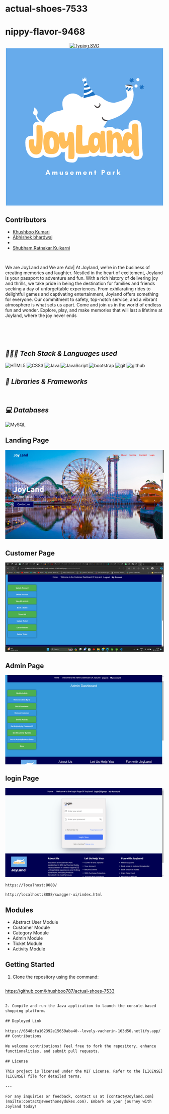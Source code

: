 # actual-shoes-7533

# nippy-flavor-9468

<p align="center">
 <a href="https://git.io/typing-svg"><img src="https://readme-typing-svg.demolab.com?font=Delicious+Handrawn&weight=100&size=53&pause=1000&color=C3F70C&center=true&vCenter=true&width=605&height=118&lines=JoyLand" alt="Typing SVG" /></a>
<img src="Frontend/assests/JoyLand.png"/>
</p>


## Contributors

- [Khushboo Kumari](https://github.com/khushboo787)
- [Abhishek bhardwaj](https://github.com/0505Abhishek)
- 
- [Shubham Ratnakar Kulkarni](https://github.com/Shubham17121999)





<br>

We are JoyLand and We are Adv|
At Joyland, we're in the business of creating memories and laughter. Nestled in the heart of excitement, Joyland is your passport to adventure and fun. With a rich history of delivering joy and thrills, we take pride in being the destination for families and friends seeking a day of unforgettable experiences. From exhilarating rides to delightful games and captivating entertainment, Joyland offers something for everyone. Our commitment to safety, top-notch service, and a vibrant atmosphere is what sets us apart. Come and join us in the world of endless fun and wonder. Explore, play, and make memories that will last a lifetime at Joyland, where the joy never ends
### <h2 style="margin-top:100px ;"><i>👨🏻‍💻 Tech Stack & Languages used</i></h2>
![HTML5](https://img.shields.io/badge/HTML5-E34F26?style=for-the-badge&logo=html5&logoColor=white)
![CSS3](https://img.shields.io/badge/CSS3-1572B6?style=for-the-badge&logo=css3&logoColor=white)
![Java](https://img.shields.io/badge/Java-ED8B00?style=for-the-badge&logo=java&logoColor=white)
![JavaScript](https://img.shields.io/badge/JavaScript-323330?style=for-the-badge&logo=javascript&logoColor=F7DF1E)
<img src="https://img.shields.io/badge/Libraries-563D7C?style=for-the-badge&logo=bootstrap&logoColor=white" alt="bootstrap" />
<img src="https://img.shields.io/badge/Git-f44d27?style=for-the-badge&logo=git&logoColor=white" alt="git" />
<img src="https://img.shields.io/badge/GitHub-100000?style=for-the-badge&logo=github&logoColor=white" alt="github" />



### <h2><i>🚀 Libraries & Frameworks</i></h2>
<a href="" target="blank"><img src="https://img.shields.io/static/v1?style=for-the-badge&message=Spring&color=852100&label=" alt=""/></a>
<a href="" target="blank"><img src="https://img.shields.io/static/v1?style=for-the-badge&message=SpringBoot&color=00d09c&label=" alt="" /></a>
<a href="" target="blank"><img src="https://img.shields.io/static/v1?style=for-the-badge&message=Hibernate&color=000030&label=" alt=""/></a>
<a href="" target="blank"><img src="https://img.shields.io/static/v1?style=for-the-badge&message=JDBC&color=400030&label=" alt=""/></a>
<a href="" target="blank"><img src="https://img.shields.io/static/v1?style=for-the-badge&message=Servlets&color=700030&label=" alt=""/></a>


### <h2><i>💻 Databases</i></h2>
![MySQL](https://img.shields.io/badge/MySQL-00000F?style=for-the-badge&logo=mysql&logoColor=white)



## Landing Page

![Landing page](<Frontend/assests/Screenshot (250).png>)
## Customer Page
![Alt text](<Frontend/assests/Screenshot (251).png>)
## Admin Page

![Alt text](<Frontend/assests/Screenshot (253).png>)
## login Page

![Alt text](<Frontend/assests/Screenshot (254).png>)


```
https://localhost:8080/
```

```
http://localhost:8888/swagger-ui/index.html
```

## Modules
- Abstract User Module
- Customer Module
- Category Module
- Admin Module
- Ticket Module
- Activity Module


## Getting Started

1. Clone the repository using the command:
   ```
 https://github.com/khushboo787/actual-shoes-7533
   ```

2. Compile and run the Java application to launch the console-based shopping platform.

## Deployed Link

https://6548cfa162392e15659aba40--lovely-vacherin-163d50.netlify.app/
## Contributions

We welcome contributions! Feel free to fork the repository, enhance functionalities, and submit pull requests.

## License

This project is licensed under the MIT License. Refer to the [LICENSE](LICENSE) file for detailed terms.

---

For any inquiries or feedback, contact us at [contact@Joyland.com](mailto:contact@sweethoneydukes.com). Embark on your journey with Joyland today!

